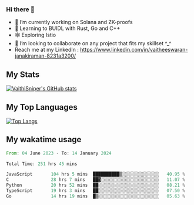 ### Hi there 👋

- 🔭 I’m currently working on Solana and ZK-proofs
- 📖 Learning to BUIDL with Rust, Go and C++
- 🕸️ Exploring Istio
- 👯 I’m looking to collaborate on any project that fits my skillset ^_^
- Reach me at my LinkedIn : https://www.linkedin.com/in/vaitheeswaran-janakiraman-8231a3200/

## My Stats
[![VaithiSniper's GitHub stats](https://github-readme-stats.vercel.app/api?username=VaithiSniper&hide=stars&theme=radical)](https://github.com/anuraghazra/github-readme-stats)

## My Top Languages

[![Top Langs](https://github-readme-stats.vercel.app/api/top-langs/?username=VaithiSniper&layout=compact)](https://github.com/anuraghazra/github-readme-stats)

## My wakatime usage

<!--START_SECTION:waka-->

```rust
From: 04 June 2023 - To: 14 January 2024

Total Time: 251 hrs 45 mins

JavaScript       104 hrs 5 mins  ██████████▒░░░░░░░░░░░░░░   40.95 %
C                28 hrs 7 mins   ██▓░░░░░░░░░░░░░░░░░░░░░░   11.07 %
Python           20 hrs 52 mins  ██░░░░░░░░░░░░░░░░░░░░░░░   08.21 %
TypeScript       19 hrs 3 mins   ██░░░░░░░░░░░░░░░░░░░░░░░   07.50 %
Go               14 hrs 19 mins  █▒░░░░░░░░░░░░░░░░░░░░░░░   05.63 %
```

<!--END_SECTION:waka-->
